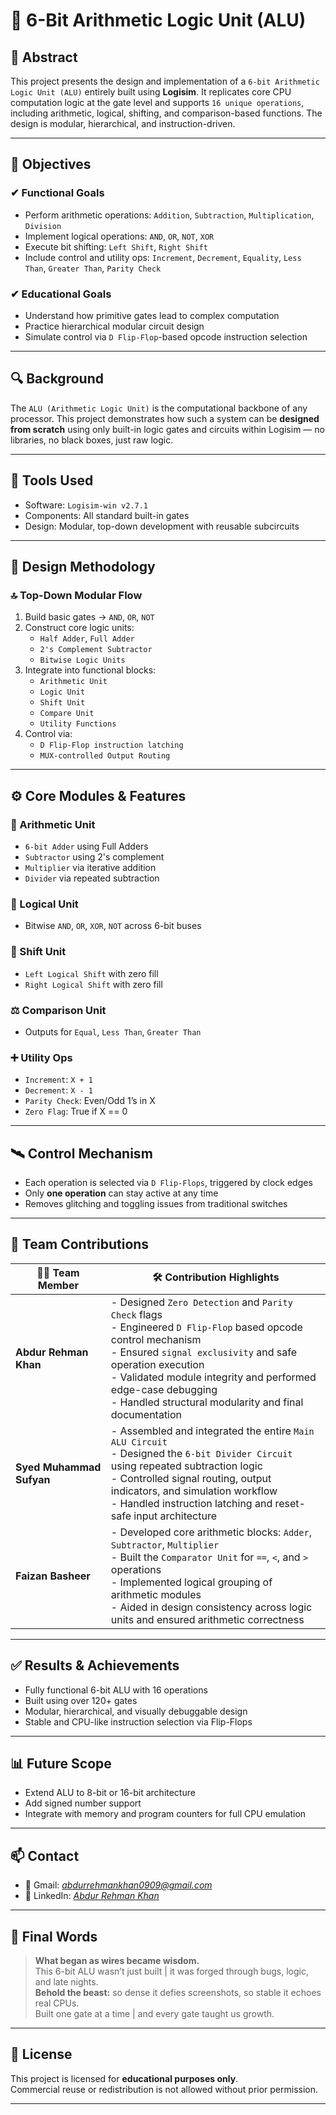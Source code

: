 # 🧠 6-Bit Arithmetic Logic Unit (ALU)

## 📌 Abstract

This project presents the design and implementation of a `6-bit Arithmetic Logic Unit (ALU)` entirely built using **Logisim**. It replicates core CPU computation logic at the gate level and supports `16 unique operations`, including arithmetic, logical, shifting, and comparison-based functions. The design is modular, hierarchical, and instruction-driven.

---

## 🎯 Objectives

### ✔ Functional Goals

* Perform arithmetic operations: `Addition`, `Subtraction`, `Multiplication`, `Division`
* Implement logical operations: `AND`, `OR`, `NOT`, `XOR`
* Execute bit shifting: `Left Shift`, `Right Shift`
* Include control and utility ops: `Increment`, `Decrement`, `Equality`, `Less Than`, `Greater Than`, `Parity Check`

### ✔ Educational Goals

* Understand how primitive gates lead to complex computation
* Practice hierarchical modular circuit design
* Simulate control via `D Flip-Flop`-based opcode instruction selection

---

## 🔍 Background

The `ALU (Arithmetic Logic Unit)` is the computational backbone of any processor. This project demonstrates how such a system can be **designed from scratch** using only built-in logic gates and circuits within Logisim — no libraries, no black boxes, just raw logic.

---

## 🧰 Tools Used

* Software: `Logisim-win v2.7.1`
* Components: All standard built-in gates
* Design: Modular, top-down development with reusable subcircuits

---

## 🧩 Design Methodology

### 🔝 Top-Down Modular Flow

1. Build basic gates → `AND`, `OR`, `NOT`
2. Construct core logic units:
   * `Half Adder`, `Full Adder`
   * `2's Complement Subtractor`
   * `Bitwise Logic Units`
3. Integrate into functional blocks:
   * `Arithmetic Unit`
   * `Logic Unit`
   * `Shift Unit`
   * `Compare Unit`
   * `Utility Functions`
4. Control via:
   * `D Flip-Flop instruction latching`
   * `MUX-controlled Output Routing`

---

## ⚙️ Core Modules & Features

### 🔢 Arithmetic Unit
* `6-bit Adder` using Full Adders
* `Subtractor` using 2's complement
* `Multiplier` via iterative addition
* `Divider` via repeated subtraction

### 🧪 Logical Unit
* Bitwise `AND`, `OR`, `XOR`, `NOT` across 6-bit buses

### 🔁 Shift Unit
* `Left Logical Shift` with zero fill
* `Right Logical Shift` with zero fill

### ⚖ Comparison Unit
* Outputs for `Equal`, `Less Than`, `Greater Than`

### ➕ Utility Ops
* `Increment`: `X + 1`
* `Decrement`: `X - 1`
* `Parity Check`: Even/Odd 1’s in X
* `Zero Flag`: True if X == 0

---

## 🛰️ Control Mechanism

* Each operation is selected via `D Flip-Flops`, triggered by clock edges
* Only **one operation** can stay active at any time
* Removes glitching and toggling issues from traditional switches

---
## 👥 Team Contributions

| 👨‍💻 **Team Member**         | 🛠️ **Contribution Highlights**                                                                                                 |
|----------------------------|----------------------------------------------------------------------------------------------------------------------------------|
| **Abdur Rehman Khan**      | - Designed `Zero Detection` and `Parity Check` flags <br> - Engineered `D Flip-Flop` based opcode control mechanism <br> - Ensured `signal exclusivity` and safe operation execution <br> - Validated module integrity and performed edge-case debugging <br> - Handled structural modularity and final documentation |
| **Syed Muhammad Sufyan**   | - Assembled and integrated the entire `Main ALU Circuit` <br> - Designed the `6-bit Divider Circuit` using repeated subtraction logic <br> - Controlled signal routing, output indicators, and simulation workflow <br> - Handled instruction latching and reset-safe input architecture |
| **Faizan Basheer**         | - Developed core arithmetic blocks: `Adder`, `Subtractor`, `Multiplier` <br> - Built the `Comparator Unit` for `==`, `<`, and `>` operations <br> - Implemented logical grouping of arithmetic modules <br> - Aided in design consistency across logic units and ensured arithmetic correctness |

---

## ✅ Results & Achievements

* Fully functional 6-bit ALU with 16 operations
* Built using over 120+ gates
* Modular, hierarchical, and visually debuggable design
* Stable and CPU-like instruction selection via Flip-Flops

---

## 📊 Future Scope

* Extend ALU to 8-bit or 16-bit architecture
* Add signed number support
* Integrate with memory and program counters for full CPU emulation

---
## 📫 Contact

- 📧 Gmail: [_abdurrehmankhan0909@gmail.com_](mailto:abdurrehmankhan0909@gmail.com)  
- 🔗 LinkedIn: [_Abdur Rehman Khan_](https://www.linkedin.com/in/abdur-rehman-khan-999198320?utm_source=share&utm_campaign=share_via&utm_content=profile&utm_medium=android_app)

---

## 💬 Final Words

> **What began as wires became wisdom.**  
> This 6-bit ALU wasn’t just built | it was forged through bugs, logic, and late nights.  
> **Behold the beast:** so dense it defies screenshots, so stable it echoes real CPUs.  
> Built one gate at a time | and every gate taught us growth.

---

## 📜 License

This project is licensed for **educational purposes only**.  
Commercial reuse or redistribution is not allowed without prior permission.

---

